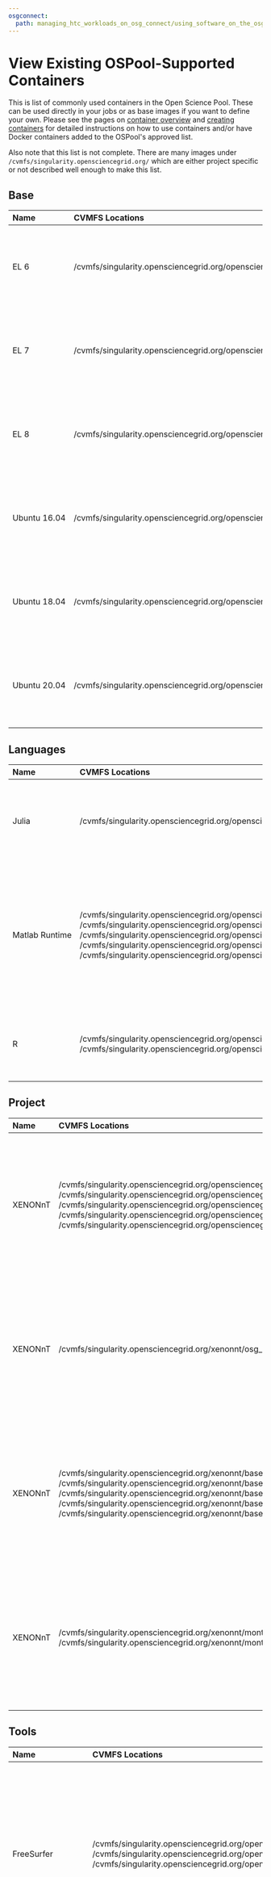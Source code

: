 ```yaml
---
osgconnect:
  path: managing_htc_workloads_on_osg_connect/using_software_on_the_osg/available-containers-list.md
---
```


View Existing OSPool-Supported Containers 
====================================



This is list of commonly used containers in the Open Science Pool. These can be used
directly in your jobs or as base images if you want to define your own. Please
see the pages on [container overview][container-intro] and [creating containers][container-howto]
for detailed instructions on how to use containers and/or have Docker containers added to the OSPool's approved list.

Also note that this list is not complete. There are many images under
`/cvmfs/singularity.opensciencegrid.org/` which are either project specific
or not described well enough to make this list.


## Base

| **Name** | **CVMFS Locations** | **Description** |
|:---------|:--------------------|:----------------|
| <span style="white-space: nowrap">EL 6</span> | <span style="white-space: nowrap">/cvmfs/singularity.opensciencegrid.org/opensciencegrid/osgvo-el6:latest</span> | Enterprise Linux (CentOS) 6 base image<br>[Project Website](https://www.centos.org/)<br>[Container Definition](https://github.com/opensciencegrid/osgvo-el6) |
| <span style="white-space: nowrap">EL 7</span> | <span style="white-space: nowrap">/cvmfs/singularity.opensciencegrid.org/opensciencegrid/osgvo-el7:latest</span> | Enterprise Linux (CentOS) 7 base image<br>[Project Website](https://www.centos.org/)<br>[Container Definition](https://github.com/opensciencegrid/osgvo-el7) |
| <span style="white-space: nowrap">EL 8</span> | <span style="white-space: nowrap">/cvmfs/singularity.opensciencegrid.org/opensciencegrid/osgvo-el8:latest</span> | Enterprise Linux (CentOS) 8 base image<br>[Project Website](https://www.centos.org/)<br>[Container Definition](https://github.com/opensciencegrid/osgvo-el8) |
| <span style="white-space: nowrap">Ubuntu 16.04</span> | <span style="white-space: nowrap">/cvmfs/singularity.opensciencegrid.org/opensciencegrid/osgvo-ubuntu-xenial:latest</span> | Ubuntu 16.04 (Xenial) base image<br>[Project Website](https://www.ubuntu.com)<br>[Container Definition](https://github.com/opensciencegrid/osgvo-ubuntu-xenial) |
| <span style="white-space: nowrap">Ubuntu 18.04</span> | <span style="white-space: nowrap">/cvmfs/singularity.opensciencegrid.org/opensciencegrid/osgvo-ubuntu-18.04:latest</span> | Ubuntu 18.04 (Bionic) base image<br>[Project Website](https://www.ubuntu.com)<br>[Container Definition](https://github.com/opensciencegrid/osgvo-ubuntu-18.04) |
| <span style="white-space: nowrap">Ubuntu 20.04</span> | <span style="white-space: nowrap">/cvmfs/singularity.opensciencegrid.org/opensciencegrid/osgvo-ubuntu-20.04:latest</span> | Ubuntu 20.04 (Focal) base image<br>[Project Website](https://www.ubuntu.com)<br>[Container Definition](https://github.com/opensciencegrid/osgvo-ubuntu-20.04) |

## Languages

| **Name** | **CVMFS Locations** | **Description** |
|:---------|:--------------------|:----------------|
| <span style="white-space: nowrap">Julia</span> | <span style="white-space: nowrap">/cvmfs/singularity.opensciencegrid.org/opensciencegrid/osgvo-julia:latest</span> | Ubuntu based image with Julia<br>[Project Website](https://julialang.org/)<br>[Container Definition](https://github.com/opensciencegrid/osgvo-julia) |
| <span style="white-space: nowrap">Matlab Runtime</span> | <span style="white-space: nowrap">/cvmfs/singularity.opensciencegrid.org/opensciencegrid/osgvo-matlab-runtime:R2018b</span><br><span style="white-space: nowrap">/cvmfs/singularity.opensciencegrid.org/opensciencegrid/osgvo-matlab-runtime:R2019a</span><br><span style="white-space: nowrap">/cvmfs/singularity.opensciencegrid.org/opensciencegrid/osgvo-matlab-runtime:R2019b</span><br><span style="white-space: nowrap">/cvmfs/singularity.opensciencegrid.org/opensciencegrid/osgvo-matlab-runtime:R2020a</span><br><span style="white-space: nowrap">/cvmfs/singularity.opensciencegrid.org/opensciencegrid/osgvo-matlab-runtime:R2020b</span> | This is the Matlab runtime component you can use to execute compiled Matlab codes<br>[Project Website](https://www.mathworks.com/products/compiler/matlab-runtime.html)<br>[Container Definition](https://github.com/opensciencegrid/osgvo-matlab-runtime) |
| <span style="white-space: nowrap">R</span> | <span style="white-space: nowrap">/cvmfs/singularity.opensciencegrid.org/opensciencegrid/osgvo-r:3.5.0</span><br><span style="white-space: nowrap">/cvmfs/singularity.opensciencegrid.org/opensciencegrid/osgvo-r:4.0.2</span> | Example for building R images<br>[Project Website](https://www.r-project.org/)<br>[Container Definition](https://github.com/opensciencegrid/osgvo-r) |

## Project

| **Name** | **CVMFS Locations** | **Description** |
|:---------|:--------------------|:----------------|
| <span style="white-space: nowrap">XENONnT</span> | <span style="white-space: nowrap">/cvmfs/singularity.opensciencegrid.org/opensciencegrid/osgvo-xenon:2020.11.06</span><br><span style="white-space: nowrap">/cvmfs/singularity.opensciencegrid.org/opensciencegrid/osgvo-xenon:2020.11.25</span><br><span style="white-space: nowrap">/cvmfs/singularity.opensciencegrid.org/opensciencegrid/osgvo-xenon:development</span><br><span style="white-space: nowrap">/cvmfs/singularity.opensciencegrid.org/opensciencegrid/osgvo-xenon:latest</span><br><span style="white-space: nowrap">/cvmfs/singularity.opensciencegrid.org/opensciencegrid/osgvo-xenon:py38</span> | Base software environment for XENONnT, including Python 3.6 and data management tools<br>[Project Website](http://www.xenon1t.org/)<br>[Container Definition](https://github.com/XENONnT/base_environment) |
| <span style="white-space: nowrap">XENONnT</span> | <span style="white-space: nowrap">/cvmfs/singularity.opensciencegrid.org/xenonnt/osg_dev:latest</span> | Base software environment for XENONnT, including Python 3.6 and data management tools<br>[Project Website](http://www.xenon1t.org/)<br>[Container Definition](https://github.com/XENONnT/base_environment) |
| <span style="white-space: nowrap">XENONnT</span> | <span style="white-space: nowrap">/cvmfs/singularity.opensciencegrid.org/xenonnt/base-environment:2020.11.06</span><br><span style="white-space: nowrap">/cvmfs/singularity.opensciencegrid.org/xenonnt/base-environment:2020.11.25</span><br><span style="white-space: nowrap">/cvmfs/singularity.opensciencegrid.org/xenonnt/base-environment:development</span><br><span style="white-space: nowrap">/cvmfs/singularity.opensciencegrid.org/xenonnt/base-environment:latest</span><br><span style="white-space: nowrap">/cvmfs/singularity.opensciencegrid.org/xenonnt/base-environment:py38</span> | Base software environment for XENONnT, including Python 3.6 and data management tools<br>[Project Website](http://www.xenon1t.org/)<br>[Container Definition](https://github.com/XENONnT/base_environment) |
| <span style="white-space: nowrap">XENONnT</span> | <span style="white-space: nowrap">/cvmfs/singularity.opensciencegrid.org/xenonnt/montecarlo:development</span><br><span style="white-space: nowrap">/cvmfs/singularity.opensciencegrid.org/xenonnt/montecarlo:latest</span> | Base software environment for XENONnT, including Python 3.6 and data management tools<br>[Project Website](http://www.xenon1t.org/)<br>[Container Definition](https://github.com/XENONnT/base_environment) |

## Tools

| **Name** | **CVMFS Locations** | **Description** |
|:---------|:--------------------|:----------------|
| <span style="white-space: nowrap">FreeSurfer</span> | <span style="white-space: nowrap">/cvmfs/singularity.opensciencegrid.org/opensciencegrid/osgvo-freesurfer:6.0.0</span><br><span style="white-space: nowrap">/cvmfs/singularity.opensciencegrid.org/opensciencegrid/osgvo-freesurfer:6.0.1</span><br><span style="white-space: nowrap">/cvmfs/singularity.opensciencegrid.org/opensciencegrid/osgvo-freesurfer:7.0.0</span> | A software package for the analysis and visualization of structural and functional neuroimaging data from cross-sectional or longitudinal studies<br>[Project Website](https://surfer.nmr.mgh.harvard.edu/fswiki/FreeSurferWiki)<br>[Container Definition](https://github.com/opensciencegrid/osgvo-freesurfer) |
| <span style="white-space: nowrap">GROMACS</span> | <span style="white-space: nowrap">/cvmfs/singularity.opensciencegrid.org/opensciencegrid/osgvo-gromacs:latest</span> | A versatile package to perform molecular dynamics, i.e. simulate the Newtonian equations of motion for systems with hundreds to millions of particles.<br>[Project Website](http://www.gromacs.org/)<br>[Container Definition](https://github.com/opensciencegrid/osgvo-gromacs) |
| <span style="white-space: nowrap">GROMACS GPU</span> | <span style="white-space: nowrap">/cvmfs/singularity.opensciencegrid.org/opensciencegrid/osgvo-gromacs-gpu:latest</span> | A versatile package to perform molecular dynamics, i.e. simulate the Newtonian equations of motion for systems with hundreds to millions of particles. This is a GPU enabled version.<br>[Project Website](http://www.gromacs.org/)<br>[Container Definition](https://github.com/opensciencegrid/osgvo-gromacs-gpu) |
| <span style="white-space: nowrap">Quantum Espresso</span> | <span style="white-space: nowrap">/cvmfs/singularity.opensciencegrid.org/opensciencegrid/osgvo-quantum-espresso:6.6</span> | A suite for first-principles electronic-structure calculations and materials modeling<br>[Project Website](https://www.quantum-espresso.org/)<br>[Container Definition](https://github.com/opensciencegrid/osgvo-quantum-espresso) |
| <span style="white-space: nowrap">TensorFlow</span> | <span style="white-space: nowrap">/cvmfs/singularity.opensciencegrid.org/opensciencegrid/tensorflow:2.3</span><br><span style="white-space: nowrap">/cvmfs/singularity.opensciencegrid.org/opensciencegrid/tensorflow:latest</span> | TensorFlow image (CPU only)<br>[Project Website](https://www.tensorflow.org/)<br>[Container Definition](https://github.com/opensciencegrid/osgvo-tensorflow) |
| <span style="white-space: nowrap">TensorFlow GPU</span> | <span style="white-space: nowrap">/cvmfs/singularity.opensciencegrid.org/opensciencegrid/tensorflow-gpu:2.2-cuda-10.1</span><br><span style="white-space: nowrap">/cvmfs/singularity.opensciencegrid.org/opensciencegrid/tensorflow-gpu:2.3-cuda-10.1</span><br><span style="white-space: nowrap">/cvmfs/singularity.opensciencegrid.org/opensciencegrid/tensorflow-gpu:latest</span> | TensorFlow image with GPU support<br>[Project Website](https://www.tensorflow.org/)<br>[Container Definition](https://github.com/opensciencegrid/osgvo-tensorflow-gpu) |


[container-intro]: ../../../managing_htc_workloads_on_osg_connect/using_software_on_the_osg/available-containers-list/
[container-howto]: ../../../managing_htc_workloads_on_osg_connect/using_software_on_the_osg/new_modules_list/